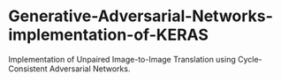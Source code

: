 # Generative-Adversarial-Networks-implementation-of-KERAS
Implementation of Unpaired Image-to-Image Translation using Cycle-Consistent Adversarial Networks. 
